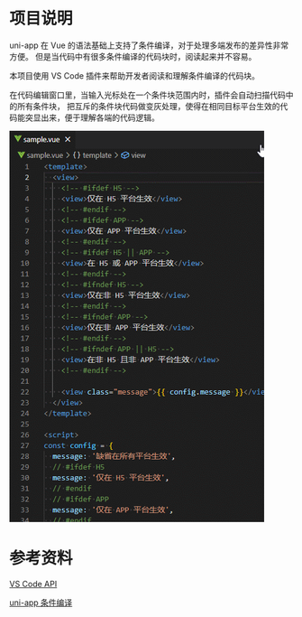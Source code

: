 # 项目说明

uni-app 在 Vue 的语法基础上支持了条件编译，对于处理多端发布的差异性非常方便。
但是当代码中有很多条件编译的代码块时，阅读起来并不容易。

本项目使用 VS Code 插件来帮助开发者阅读和理解条件编译的代码块。

在代码编辑窗口里，当输入光标处在一个条件块范围内时，插件会自动扫描代码中的所有条件块，
把互斥的条件块代码做变灰处理，使得在相同目标平台生效的代码能突显出来，便于理解各端的代码逻辑。

![效果演示](demo.gif)

# 参考资料

[VS Code API](https://code.visualstudio.com/api/references/vscode-api)

[uni-app 条件编译](https://uniapp.dcloud.net.cn/tutorial/platform.html)
